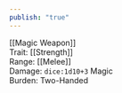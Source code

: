 ```yaml
---
publish: "true"
---
```


[[Magic Weapon]]  
Trait: [[Strength]]  
Range: [[Melee]]  
Damage: `dice:1d10+3` Magic  
Burden: Two-Handed